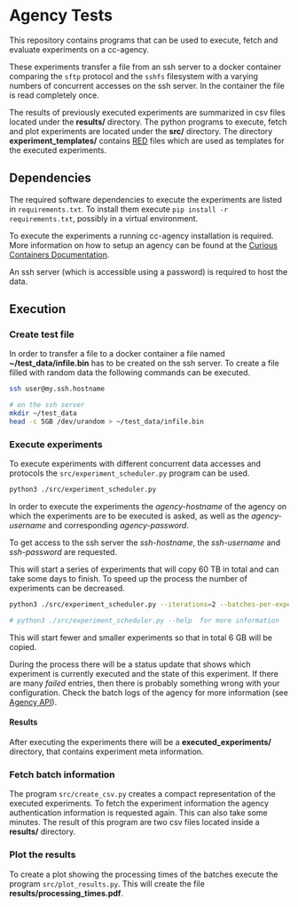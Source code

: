 # Agency Tests

This repository contains programs that can be used to execute, fetch and evaluate experiments on a cc-agency.

These experiments transfer a file from an ssh server to a docker container comparing the `sftp` protocol and the `sshfs` filesystem with a varying numbers of concurrent accesses on the ssh server.
In the container the file is read completely once.

The results of previously executed experiments are summarized in csv files located under the **results/** directory.
The python programs to execute, fetch and plot experiments are located under the **src/** directory.
The directory **experiment_templates/** contains [RED](https://www.curious-containers.cc/docs/red-format) files which are used as templates for the executed experiments.


## Dependencies

The required software dependencies to execute the experiments are listed in `requirements.txt`. To install them execute `pip install -r requirements.txt`, possibly in a virtual environment.

To execute the experiments a running cc-agency installation is required.
More information on how to setup an agency can be found at the [Curious Containers Documentation](https://www.curious-containers.cc/docs/cc-agency-installation).

An ssh server (which is accessible using a password) is required to host the data.


## Execution

### Create test file
In order to transfer a file to a docker container a file named **~/test_data/infile.bin** has to be created on the ssh server.
To create a file filled with random data the following commands can be executed.

```bash
ssh user@my.ssh.hostname

# on the ssh server
mkdir ~/test_data
head -c 5GB /dev/urandom > ~/test_data/infile.bin
```

### Execute experiments

To execute experiments with different concurrent data accesses and protocols the `src/experiment_scheduler.py` program can be used.

```bash
python3 ./src/experiment_scheduler.py
```

In order to execute the experiments the *agency-hostname* of the agency on which the experiments are to be executed is asked, as well as the *agency-username* and corresponding *agency-password*.

To get access to the ssh server the *ssh-hostname*, the *ssh-username* and *ssh-password* are requested.

This will start a series of experiments that will copy 60 TB in total and can take some days to finish.
To speed up the process the number of experiments can be decreased.

```bash
python3 ./src/experiment_scheduler.py --iterations=2 --batches-per-experiment=10 --number-concurrent-batches=1,5,10

# python3 ./src/experiment_scheduler.py --help  for more information
```

This will start fewer and smaller experiments so that in total 6 GB will be copied.

During the process there will be a status update that shows which experiment is currently executed and the state of this experiment.
If there are many *failed* entries, then there is probably something wrong with your configuration.
Check the batch logs of the agency for more information (see [Agency API](https://www.curious-containers.cc/docs/cc-agency-api#get-experiments)).

#### Results

After executing the experiments there will be a **executed_experiments/** directory, that contains experiment meta information.


### Fetch batch information

The program `src/create_csv.py` creates a compact representation of the executed experiments.
To fetch the experiment information the agency authentication information is requested again. This can also take some minutes.
The result of this program are two csv files located inside a **results/** directory.


### Plot the results

To create a plot showing the processing times of the batches execute the program `src/plot_results.py`.
This will create the file **results/processing_times.pdf**.
